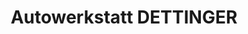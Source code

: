 ---
title: "Autowerkstatt DETTINGER"
url: /freiburg-im-breisgau/autowerkstatt-dettinger-umkircher-strasse-4/
shop: Autowerkstatt
---